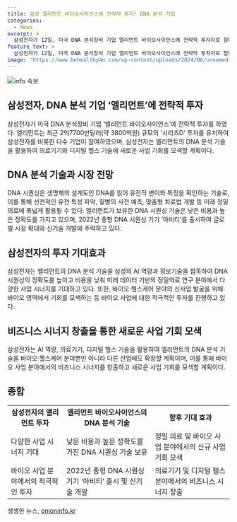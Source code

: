 ```yaml
---
title: 삼성 엘리먼트 바이오사이언스에 전략적 투자! DNA 분석 기업
categories:
  - News
excerpt: >
  삼성전자가 12일, 미국 DNA 분석장비 기업 엘리먼트 바이오사이언스에 전략적 투자자로 참여했다. 엘리먼트는 최근 2억7700만달러(약 3800억원) 규모의 시리즈D 투자를 유치하며, 삼성전자를 포함한 다수 기업이 참여했다. 엘리먼트는 낮은 비용과 높은 정확도를 가진 DNA 시퀀싱 기술을 보유하고 있으며, 삼성전자는 이를 통해 정밀 의료 연구 분야에서 다양한 사업 시너지를 모색할 계획이다. 또한 삼성전자는 바이오 영역에서 기회를 모색하고 있으며, 이를 통해 바이오·헬스케어 분야 신사업 발굴의 창구로 활용할 계획이다.
feature_text: >
  삼성전자가 12일, 미국 DNA 분석장비 기업 엘리먼트 바이오사이언스에 전략적 투자자로 참여했다. 엘리먼트는 최근 2억7700만달러(약 3800억원) 규모의 시리즈D 투자를 유치하며, 삼성전자를 포함한 다수 기업이 참여했다. 엘리먼트는 낮은 비용과 높은 정확도를 가진 DNA 시퀀싱 기술을 보유하고 있으며, 삼성전자는 이를 통해 정밀 의료 연구 분야에서 다양한 사업 시너지를 모색할 계획이다. 또한 삼성전자는 바이오 영역에서 기회를 모색하고 있으며, 이를 통해 바이오·헬스케어 분야 신사업 발굴의 창구로 활용할 계획이다.
image: 'https://www.behealthy4u.com/wp-content/uploads/2024/06/unnamed-file.png'
---
```


<p><img src="https://www.behealthy4u.com/wp-content/uploads/2024/06/unnamed-file.png" alt="info 속보" /></p>

<h2 data-ke-size="size26">삼성전자, DNA 분석 기업 ‘엘리먼트’에 전략적 투자</h2>

<p data-ke-size="size16">삼성전자가 미국 DNA 분석장비 기업 ‘엘리먼트 바이오사이언스’에 전략적 투자를 하였다. 엘리먼트는 최근 2억7700만달러(약 3800억원) 규모의 '시리즈D' 투자를 유치하여 삼성전자를 비롯한 다수 기업이 참여하였으며, 삼성전자는 엘리먼트의 DNA 분석 기술을 활용하여 의료기기와 디지털 헬스 기술에 새로운 사업 기회를 모색할 계획이다.</p>

<h2 data-ke-size="size26">DNA 분석 기술과 시장 전망</h2>

<p data-ke-size="size16">DNA 시퀀싱은 생명체의 설계도인 DNA를 읽어 유전적 변이와 특징을 확인하는 기술로, 이를 통해 선천적인 유전 특성 파악, 질병의 사전 예측, 맞춤형 치료법 개발 등 미래 정밀 의료에 폭넓게 활용될 수 있다. 엘리먼트가 보유한 DNA 시퀀싱 기술은 낮은 비용과 높은 정확도를 가지고 있으며, 2022년 중형 DNA 시퀀싱 기기 ‘아비티’를 출시하여 글로벌 시장 확대와 신기술 개발에 주력하고 있다.</p>

<h2 data-ke-size="size26">삼성전자의 투자 기대효과</h2>

<p data-ke-size="size16">삼성전자는 엘리먼트의 DNA 분석 기술을 삼성의 AI 역량과 정보기술을 접목하여 DNA 시퀀싱의 정확도를 높이고 비용을 낮춰 미래 데이터 기반의 정밀의료 연구 분야에서 다양한 사업 시너지를 기대하고 있다. 또한, 바이오·헬스케어 분야의 신사업 발굴을 위해 바이오 영역에서 기회를 모색하는 등 바이오 사업에 대한 적극적인 투자를 진행하고 있다.</p>

<h2 data-ke-size="size26">비즈니스 시너지 창출을 통한 새로운 사업 기회 모색</h2>

<p data-ke-size="size16">삼성전자는 AI 역량, 의료기기, 디지털 헬스 기술을 활용하여 엘리먼트의 DNA 분석 기술을 바이오·헬스케어 분야뿐만 아니라 다른 산업에도 확장할 계획이며, 이를 통해 바이오 사업 분야에서의 비즈니스 시너지를 창출하고 새로운 사업 기회를 모색할 계획이다.</p>

<h2 data-ke-size="size26">종합</h2>

<table>
<tbody>
<tr>
<td style="text-align: center; height: 17px;"><b>삼성전자의 엘리먼트 투자</b></td>
<td style="text-align: center; height: 17px;"><b>엘리먼트 바이오사이언스의 DNA 분석 기술</b></td>
<td style="text-align: center; height: 17px;"><b>향후 기대 효과</b></td>
</tr>
<tr>
<td>다양한 사업 시너지 기대</td>
<td>낮은 비용과 높은 정확도를 가진 DNA 시퀀싱 기술 보유</td>
<td>정밀 의료 및 바이오 사업 분야에서의 신규 사업 기회 모색</td>
</tr>
<tr>
<td>바이오 사업 분야에서의 적극적인 투자</td>
<td>2022년 중형 DNA 시퀀싱 기기 ‘아비티’ 출시 및 신기술 개발</td>
<td>의료기기 및 디지털 헬스 분야에서의 비즈니스 시너지 창출</td>
</tr>
</tbody>
</table>
생생한 뉴스, <a href="https://onioninfo.kr" rel="dofollow">onioninfo.kr</a>


